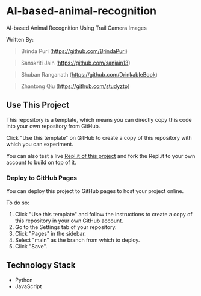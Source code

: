 # AI-based-animal-recognition
AI-based Animal Recognition Using Trail Camera Images

Written By: 

> Brinda Puri (https://github.com/BrindaPuri)

> Sanskriti Jain (https://github.com/sanjain13)
  
> Shuban Ranganath (https://github.com/DrinkableBook)
  
> Zhantong Qiu (https://github.com/studyztp)

## Use This Project

This repository is a template, which means you can directly copy this code into your own repository from GitHub.

Click "Use this template" on GitHub to create a copy of this repository with which you can experiment.

You can also test a live [Repl.it of this project]() and fork the Repl.it to your own account to build on top of it.


### Deploy to GitHub Pages

You can deploy this project to GitHub pages to host your project online.

To do so:

1. Click "Use this template" and follow the instructions to create a copy of this repository in your own GitHub account.
2. Go to the Settings tab of your repository.
3. Click "Pages" in the sidebar.
4. Select "main" as the branch from which to deploy.
5. Click "Save".


## Technology Stack
- Python
- JavaScript

